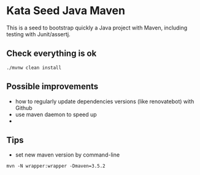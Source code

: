 # Kata Seed Java Maven

This is a seed to bootstrap quickly a Java project with Maven,
including testing with Junit/assertj.

## Check everything is ok

```
./mvnw clean install
```

## Possible improvements

* how to regularly update dependencies versions (like renovatebot) with Github
* use maven daemon to speed up
* 

## Tips

* set new maven version by command-line
```
mvn -N wrapper:wrapper -Dmaven=3.5.2
```
